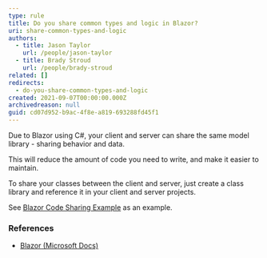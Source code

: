 ```yaml
---
type: rule
title: Do you share common types and logic in Blazor?
uri: share-common-types-and-logic
authors:
  - title: Jason Taylor
    url: /people/jason-taylor
  - title: Brady Stroud
    url: /people/brady-stroud
related: []
redirects:
  - do-you-share-common-types-and-logic
created: 2021-09-07T00:00:00.000Z
archivedreason: null
guid: cd07d952-b9ac-4f8e-a819-693288fd45f1
---
```

Due to Blazor using C#, your client and server can share the same model library - sharing behavior and data.

This will reduce the amount of code you need to write, and make it easier to maintain. 

<!--endintro-->

To share your classes between the client and server, just create a class library and reference it in your client and server projects.

See [Blazor Code Sharing Example](https://github.com/bradystroud/BlazorCodeSharingExample) as an example.

### References

* [Blazor (Microsoft Docs)](https://docs.microsoft.com/en-us/aspnet/core/blazor)
